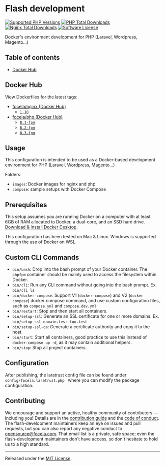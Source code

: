 # Flash development

[![Supported PHP Versions][version-img]][version]
[![PHP Total Downloads][icon-php-downloads]][link-php-dockerhub]
[![Nginx Total Downloads][icon-nginx-downloads]][link-nginx-dockerhub]
[![Software License][icon-license]][link-license]

Docker's environment development for PHP (Laravel, Wordpress, Magento...)

## Table of contents

- [Docker Hub](#docker-hub)

## Docker Hub

View Dockerfiles for the latest tags:

- [focela/nginx (Docker Hub)](https://hub.docker.com/r/focela/nginx/)
    - [`1.18`](images/nginx/1.25)
- [focela/php (Docker Hub)](https://hub.docker.com/r/focela/php/)
    - [`8.1-fpm`](images/php/8.1)
    - [`8.2-fpm`](images/php/8.2)
    - [`8.3-fpm`](images/php/8.3)

## Usage

This configuration is intended to be used as a Docker-based development environment for PHP (Laravel, Wordpress,
Magento...)

Folders:

- `images`: Docker images for nginx and php
- `compose`: sample setups with Docker Compose

## Prerequisites

This setup assumes you are running Docker on a computer with at least 6GB of RAM allocated to Docker, a dual-core, and
an SSD hard drive. [Download & Install Docker Desktop](https://www.docker.com/products/docker-desktop).

This configuration has been tested on Mac & Linux. Windows is supported through the use of Docker on WSL.

## Custom CLI Commands

- `bin/bash`: Drop into the bash prompt of your Docker container. The `phpfpm` container should be mainly used to access
  the filesystem within Docker.
- `bin/cli`: Run any CLI command without going into the bash prompt. Ex. `bin/cli ls`
- `bin/docker-compose`: Support V1 (`docker-compose`) and V2 (`docker compose`) docker compose command, and use custom
  configuration files, such as `compose.yml` and `compose.dev.yml`
- `bin/restart`: Stop and then start all containers.
- `bin/setup-ssl`: Generate an SSL certificate for one or more domains. Ex. `bin/setup-ssl domain.test foo.test`
- `bin/setup-ssl-ca`: Generate a certificate authority and copy it to the host.
- `bin/start`: Start all containers, good practice to use this instead of `docker-compose up -d`, as it may contain
  additional helpers.
- `bin/stop`: Stop all project containers.

## Configuration

After publishing, the laratrust config file can be found under `config/focela.laratrust.php `
where you can modify the package configuration.

## Contributing

We encourage and support an active, healthy community of contributors &mdash;
including you! Details are in the [contribution guide](CONTRIBUTING.md) and
the [code of conduct](CODE_OF_CONDUCT.md). The flash-development maintainers keep an eye on
issues and pull requests, but you can also report any negative conduct to
opensource@focela.com. That email list is a private, safe space; even the flash-development
maintainers don't have access, so don't hesitate to hold us to a high
standard.

<hr>

Released under the [MIT License](LICENSE).

[version-img]: https://img.shields.io/badge/PHP-%3E%3D%208-yellow?logo=php&longCache=true

[version]: https://www.php.net/releases/8.0/en.php

[icon-php-downloads]: https://img.shields.io/docker/pulls/focela/php.svg?label=PHP%20pulls

[icon-nginx-downloads]: https://img.shields.io/docker/pulls/focela/nginx.svg?label=Nginx%20pulls

[icon-license]: https://img.shields.io/badge/license-MIT-blue.svg

[link-php-dockerhub]: https://hub.docker.com/r/focela/php/

[link-nginx-dockerhub]: https://hub.docker.com/r/focela/nginx/

[link-license]: https://opensource.org/license/mit